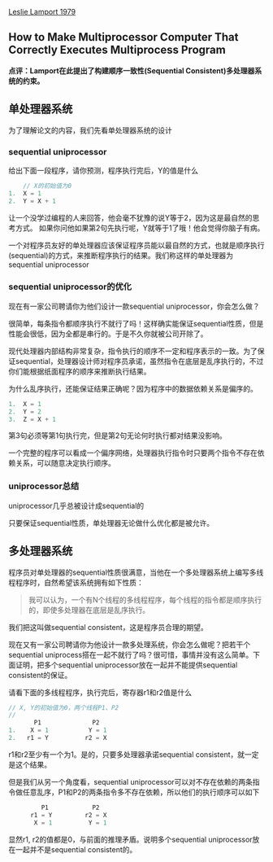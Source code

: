 [Leslie Lamport 1979](http://research.microsoft.com/en-us/um/people/lamport/pubs/multi.pdf)

How to Make Multiprocessor Computer That Correctly Executes Multiprocess Program
----

**点评：Lamport在此提出了构建顺序一致性(Sequential Consistent)多处理器系统的约束。**

## 单处理器系统

为了理解论文的内容，我们先看单处理器系统的设计

### sequential uniprocessor

给出下面一段程序，请你预测，程序执行完后，Y的值是什么
```c++
    // X的初始值为0
1.  X = 1
2.  Y = X + 1
```
让一个没学过编程的人来回答，他会毫不犹豫的说Y等于2，因为这是最自然的思考方式。
如果你问他如果第2句先执行呢，Y就等于1了哦！他会觉得你脑子有病。

一个对程序员友好的单处理器应该保证程序员能以最自然的方式，也就是顺序执行(sequential)的方式，来推断程序执行的结果。我们称这样的单处理器为sequential uniprocessor

### sequential uniprocessor的优化

现在有一家公司聘请你为他们设计一款sequential uniprocessor，你会怎么做？

很简单，每条指令都顺序执行不就行了吗！这样确实能保证sequential性质，但是性能会很低，因为全都是串行的。于是不久你就被公司开除了。

现代处理器内部结构非常复杂，指令执行的顺序不一定和程序表示的一致。为了保证sequential，处理器设计师对程序员承诺，虽然指令在底层是乱序执行的，不过你们能根据纸面程序的顺序来推断执行结果。

为什么乱序执行，还能保证结果正确呢？因为程序中的数据依赖关系是偏序的。

```c++
1.  X = 1
2.  Y = 2
3.  Z = X + 1
```
第3句必须等第1句执行完，但是第2句无论何时执行都对结果没影响。

一个完整的程序可以看成一个偏序网络，处理器执行指令时只要两个指令不存在依赖关系，可以随意决定执行顺序。

### uniprocessor总结

uniprocessor几乎总被设计成sequential的

只要保证sequential性质，单处理器无论做什么优化都是被允许。


## 多处理器系统

程序员对单处理器的sequential性质很满意，当他在一个多处理器系统上编写多线程程序时，自然希望该系统拥有如下性质：

> 我可以认为，一个有N个线程的多线程程序，每个线程的指令都是顺序执行的，即使多处理器在底层是乱序执行。

我们把这叫做sequential consistent，这是程序员合理的期望。

现在又有一家公司聘请你为他设计一款多处理系统，你会怎么做呢？把若干个sequential uniprocess搭在一起不就行了吗？很可惜，事情并没有这么简单。下面证明，把多个sequential uniprocessor放在一起并不能提供sequential consistent的保证。

请看下面的多线程程序，执行完后，寄存器r1和r2值是什么

```c++
// X, Y的初始值为0，两个线程P1、P2
//
       P1              P2
1.    X = 1           Y = 1
2.   r1 = Y          r2 = X
```

r1和r2至少有一个为1。是的，只要多处理器承诺sequential consistent，就一定是这个结果。

但是我们从另一个角度看，sequential uniprocessor可以对不存在依赖的两条指令做任意乱序，P1和P2的两条指令多不存在依赖，所以他们的执行顺序可以如下

```c++
         P1            P2
      r1 = Y         r2 = X
       X = 1          Y = 1
```
显然r1, r2的值都是0，与前面的推理矛盾。说明多个sequential uniprocessor放在一起并不是sequential consistent的。
